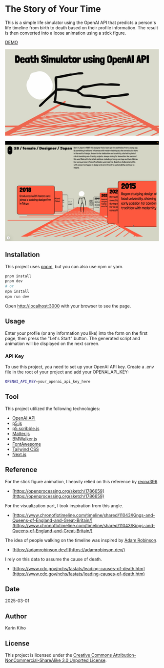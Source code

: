 # The Story of Your Time

This is a simple life simulator using the OpenAI API that predicts a person's life timeline from birth to death based on their profile information. The result is then converted into a loose animation using a stick figure.

[DEMO](http://story-of-your-time.lab.karinkiho.com/)

[![thumbnail](/thumbnail.png)](https://youtu.be/4lhN_LmOMK8)

![main](/main.png)

## Installation
This project uses [pnpm](https://pnpm.io/), but you can also use npm or yarn.

```bash
pnpm install
pnpm dev
# or
npm install
npm run dev
```

Open [http://localhost:3000](http://localhost:3000) with your browser to see the page.

## Usage

Enter your profile (or any information you like) into the form on the first page, then press the "Let's Start" button. The generated script and animation will be displayed on the next screen.

### API Key

To use this project, you need to set up your OpenAI API key. Create a .env file in the root of your project and add your OPENAI_API_KEY:

```bash
OPENAI_API_KEY=your_openai_api_key_here
```

## Tool
This project utilized the following technologies:
- [OpenAI API](https://platform.openai.com/)
- [p5.js](https://p5js.org/)
- [p5.scribble.js](https://github.com/generative-light/p5.scribble.js/)
- [Matter.js](https://github.com/liabru/matter-js)
- [BMWalker.js](https://github.com/tetunori/BMWalker.js)
- [FontAwesome](https://fontawesome.com/)
- [Tailwind CSS](https://tailwindcss.com/)
- [Next.js](https://nextjs.org/)

## Reference
For the stick figure animation, I heavily relied on this reference by [reona396](https://openprocessing.org/user/13276?view=sketches&o=48).
- [https://openprocessing.org/sketch/1786659](https://openprocessing.org/sketch/1786659)

For the visualization part, I took inspiration from this angle.
- [https://www.chronoflotimeline.com/timeline/shared/11043/Kings-and-Queens-of-England-and-Great-Britain/](https://www.chronoflotimeline.com/timeline/shared/11043/Kings-and-Queens-of-England-and-Great-Britain/)

The idea of people walking on the timeline was inspired by [Adam Robinson](https://attackingpixels.com/about/).
- [https://adamrobinson.dev/](https://adamrobinson.dev/)

I rely on this data to assume the cause of death.
- [https://www.cdc.gov/nchs/fastats/leading-causes-of-death.htm](https://www.cdc.gov/nchs/fastats/leading-causes-of-death.htm)

## Date
2025-03-01

## Author
Karin Kiho

## License
This project is licensed under the [Creative Commons Attribution-NonCommercial-ShareAlike 3.0 Unported License](http://creativecommons.org/licenses/by-nc-sa/3.0/).